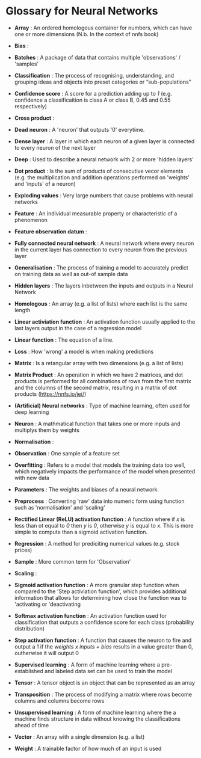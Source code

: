 # Glossary for Neural Networks

* **Array** : An ordered homologous container for numbers, which can have one or more dimensions (N.b. In the context of nnfs book)

* **Bias** : 

* **Batches** : A package of data that contains multiple 'observations' / 'samples'

* **Classification** : The process of recognising, understanding, and grouping ideas and objects into preset categories or “sub-populations”

* **Confidence score** : A score for a prediction adding up to _1_ (e.g. confidence a classificaition is class A or class B, 0.45 and 0.55 respectively)

* **Cross product** : 

* **Dead neuron** : A 'neuron' that outputs '0' everytime. 

* **Dense layer** : A layer in which each neuron of a given layer is connected to every neuron of the next layer

* **Deep** : Used to describe a neural network with 2 or more 'hidden layers'

* **Dot product** : Is the sum of products of consecutive vecor elements (e.g. the multiplication and addition operations performed on 'weights' and 'inputs' of a neuron)

* **Exploding values** : Very large numbers that cause problems with neural networks 

* **Feature** : An individual measurable property or characteristic of a phenomenon

* **Feature observation datum** : 

* **Fully connected neural network** : A neural network where every neuron in the current layer has connection to every neuron from the previous layer

* **Generalisation** : The process of training a model to accurately predict on training data as well as out-of sample data

* **Hidden layers** : The layers inbetween the inputs and outputs in a Neural Network 

* **Homologous** : An array (e.g. a list of lists) where each list is the same length

* **Linear activiation function** : An activation function usually applied to the last layers output in the case of a regression model

* **Linear function** : The equation of a line. 

* **Loss** : How 'wrong' a model is when making predictions

* **Matrix** : Is a retangular array with two dimensions (e.g. a list of lists) 

* **Matrix Product** : An operation in which we have 2 matrices, and dot products is performed for all combinations of rows from the first matrix and the columns of the second matrix, resulting in a matrix of dot products (https://nnfs.io/jei/)

* **(Artificial) Neural networks** : Type of machine learning, often used for deep learning

* **Neuron** : A mathmatical function that takes one or more inputs and multiplys them by weights

* **Normalisation** : 

* **Observation** : One sample of a feature set

* **Overfitting** : Refers to a model that models the training data too well, which negatively impacts the performance of the model when presented with new data

* **Parameters** : The weights and biases of a neural network. 

* **Preprocess** : Converting 'raw' data into numeric form using function such as 'normalisation' and 'scaling'

* **Rectified Linear (ReLU) activation function** : A function where if _x_ is less than ot equal to _0_ then _y_ is _0_, otherwise _y_ is equal to _x_. This is more simple to compute than a sigmoid activation function. 

* **Regression** : A method for prediciting numerical values (e.g. stock prices) 

* **Sample** : More common term for 'Observation'

* **Scaling** : 

* **Sigmoid activation function** : A more granular step function when compared to the 'Step activiation function', which provides additional information that allows for determining how close the function was to 'activating or 'deactivating

* **Softmax activation function** : An activation function used for classification that outputs a confidence score for each class (probability distribution)

* **Step activation function** : A function that causes the neuron to fire and output a 1 if the *weights x inputs + bias* results in a value greater than 0, outherwise it will output 0 

* **Supervised learning** : A form of machine learning where a pre-established and labeled data set can be used to train the model 

* **Tensor** : A tensor object is an object that can be represented as an array  

* **Transposition** : The process of modifying a matrix where rows become columns and columns become rows

* **Unsupervised learning** : A form of machine learning where the a machine finds structure in data without knowing the classifications ahead of time

* **Vector** : An array with a single dimension (e.g. a list)

* **Weight** : A trainable factor of how much of an input is used